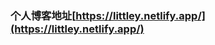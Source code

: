 <!---
litttley/litttley is a ✨ special ✨ repository because its `README.md` (this file) appears on your GitHub profile.
You can click the Preview link to take a look at your changes.
--->
 

### 个人博客地址[https://littley.netlify.app/](https://littley.netlify.app/)

 

